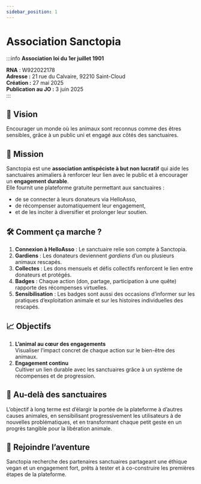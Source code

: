 ```yaml
---
sidebar_position: 1
---
```

# Association Sanctopia

:::info
**Association loi du 1er juillet 1901**  

**RNA** : W922022178  
**Adresse :** 21 rue du Calvaire, 92210 Saint-Cloud  
**Création :** 27 mai 2025  
**Publication au JO :** 3 juin 2025  
:::

## 🎯 Vision
Encourager un monde où les animaux sont reconnus comme des êtres sensibles, grâce à un public uni et engagé aux côtés des sanctuaires.

## 📜 Mission
Sanctopia est une **association antispéciste à but non lucratif** qui aide les sanctuaires animaliers à renforcer leur lien avec le public et à encourager un **engagement durable**.  
Elle fournit une plateforme gratuite permettant aux sanctuaires :
- de se connecter à leurs donateurs via HelloAsso,
- de récompenser automatiquement leur engagement,
- et de les inciter à diversifier et prolonger leur soutien.

## 🛠 Comment ça marche ?
1. **Connexion à HelloAsso** : Le sanctuaire relie son compte à Sanctopia.  
2. **Gardiens** : Les donateurs deviennent *gardiens* d’un ou plusieurs animaux rescapés.  
3. **Collectes** : Les dons mensuels et défis collectifs renforcent le lien entre donateurs et protégés.  
4. **Badges** : Chaque action (don, partage, participation à une quête) rapporte des récompenses virtuelles.  
5. **Sensibilisation** : Les badges sont aussi des occasions d’informer sur les pratiques d’exploitation animale et sur les histoires individuelles des rescapés.

## 📈 Objectifs
1. **L’animal au cœur des engagements**  
   Visualiser l’impact concret de chaque action sur le bien-être des animaux.  
2. **Engagement continu**  
   Cultiver un lien durable avec les sanctuaires grâce à un système de récompenses et de progression.

## 🤝 Au-delà des sanctuaires
L’objectif à long terme est d’élargir la portée de la plateforme à d’autres causes animales, en sensibilisant progressivement les utilisateurs à de nouvelles problématiques, et en transformant chaque petit geste en un progrès tangible pour la libération animale.

## 📣 Rejoindre l’aventure
Sanctopia recherche des partenaires sanctuaires partageant une éthique vegan et un engagement fort, prêts à tester et à co-construire les premières étapes de la plateforme.
